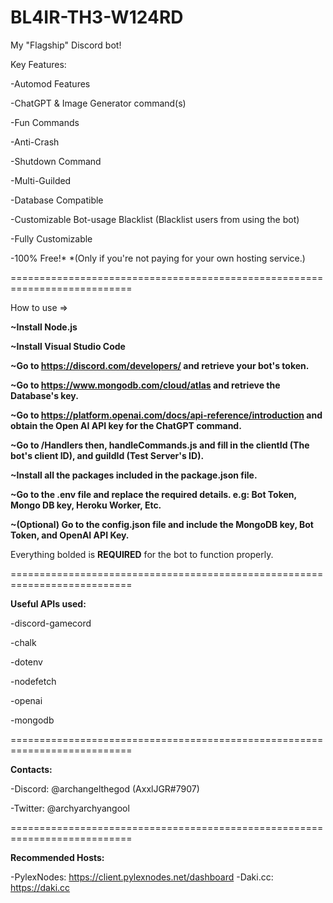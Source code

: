 # BL4IR-TH3-W124RD
My "Flagship" Discord bot!


Key Features:

-Automod Features

-ChatGPT & Image Generator command(s)

-Fun Commands

-Anti-Crash

-Shutdown Command

-Multi-Guilded

-Database Compatible

-Customizable Bot-usage Blacklist (Blacklist users from using the bot)

-Fully Customizable

-100% Free!*
*(Only if you're not paying for your own hosting service.)

===========================================================================

How to use =>

**~Install Node.js**

**~Install Visual Studio Code**

**~Go to https://discord.com/developers/ and retrieve your bot's token.**

**~Go to https://www.mongodb.com/cloud/atlas and retrieve the Database's key.**

**~Go to https://platform.openai.com/docs/api-reference/introduction and obtain the Open AI API key for the ChatGPT command.**

**~Go to /Handlers then, handleCommands.js and fill in the clientId (The bot's client ID), and guildId (Test Server's ID).**

**~Install all the packages included in the package.json file.**

**~Go to the .env file and replace the required details. e.g: Bot Token, Mongo DB key, Heroku Worker, Etc.**

**~(Optional) Go to the config.json file and include the MongoDB key, Bot Token, and OpenAI API Key.**

Everything bolded is **REQUIRED** for the bot to function properly.


===========================================================================

**Useful APIs used:**

-discord-gamecord

-chalk

-dotenv

-nodefetch

-openai

-mongodb

===========================================================================

**Contacts:**

-Discord: @archangelthegod (AxxlJGR#7907)

-Twitter: @archyarchyangool

===========================================================================

**Recommended Hosts:** 

-PylexNodes: https://client.pylexnodes.net/dashboard
-Daki.cc: https://daki.cc
